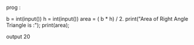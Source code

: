 

prog :

b = int(input())
h = int(input())
area = ( b * h) / 2.
print("Area of Right Angle Triangle is :");
print(area);

output 20

